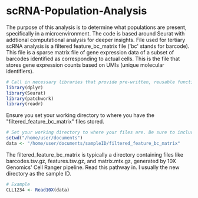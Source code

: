 # scRNA-Population-Analysis
The purpose of this analysis is to determine what populations are present, specifically in a microenvironment.
The code is based around Seurat with addtional computational analysis for deeper insights. File used for tertiary scRNA analysis is a filtered feature_bc_matrix file ('bc' stands for barcode). 
This file is a sparse matrix file of gene expression data of a subset of barcodes identified as corresponding to actual cells.
This is the file that stores gene expression counts based on UMIs (unique molecular identifiers).
```r
# Call in necessary libraries that provide pre-written, reusable functions and tools to do job.
library(dplyr)
library(Seurat)
library(patchwork)
library(readr)
```
Ensure you set your working directory to where you have the "filtered_feature_bc_matrix" files stored.

```r
# Set your working directory to where your files are. Be sure to include the " " in the code below. 'Data' now becomes that pathway.
setwd("/home/user/documents")
data <- "/home/user/documents/sampleID/filtered_feature_bc_matrix"
```

The filtered_feature_bc_matrix is typically a directory containing files like barcodes.tsv.gz, features.tsv.gz, and matrix.mtx.gz, generated by 10X Genomics' Cell Ranger pipeline.
Read this pathway in.  I usually the new directory as the sample ID.
```r
# Example
CLL1234 <- Read10X(data)
```





